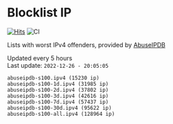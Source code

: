 # Blocklist IP

[![Hits](https://hits.seeyoufarm.com/api/count/incr/badge.svg?url=https%3A%2F%2Fgithub.com%2Fborestad%2Fblocklist-ip%2F&count_bg=%2379C83D&title_bg=%23555555&icon=&icon_color=%23E7E7E7&title=hits&edge_flat=false)](https://hits.seeyoufarm.com)  ![CI](https://img.shields.io/github/workflow/status/borestad/blocklist-ip/CI?style=flat-square)

Lists with worst IPv4 offenders, provided by [AbuseIPDB](https://www.abuseipdb.com/)

<!-- FOOTER-PLACEHOLDER -->
Updated every 5 hours<br>
Last update: `2022-12-26 - 20:05:05`
```
abuseipdb-s100.ipv4 (15230 ip)
abuseipdb-s100-1d.ipv4 (31985 ip)
abuseipdb-s100-2d.ipv4 (37802 ip)
abuseipdb-s100-3d.ipv4 (42616 ip)
abuseipdb-s100-7d.ipv4 (57437 ip)
abuseipdb-s100-30d.ipv4 (95622 ip)
abuseipdb-s100-all.ipv4 (128964 ip)
```
